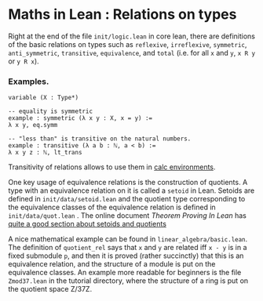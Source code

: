 # Maths in Lean : Relations on types

Right at the end of the file `init/logic.lean` in core lean, there are
definitions of the basic relations on types such as `reflexive`,
`irreflexive`, `symmetric`, `anti_symmetric`, `transitive`,
`equivalence`, and `total` (i.e. for all `x` and `y`,
`x R y` or `y R x`).

### Examples.

```lean
variable (X : Type*)

-- equality is symmetric
example : symmetric (λ x y : X, x = y) := 
λ x y, eq.symm

-- "less than" is transitive on the natural numbers.
example : transitive (λ a b : ℕ, a < b) := 
λ x y z : ℕ, lt_trans
```

Transitivity of relations allows to use them in [calc environments](../extras/calc.md).

One key usage of equivalence relations is the construction of quotients.
A type with an equivalence relation on it is called a `setoid` in Lean.
Setoids are defined in `init/data/setoid.lean` and the quotient type
corresponding to the equivalence classes of the equivalence relation is
defined in `init/data/quot.lean` . The online document 
*Theorem Proving In Lean* has 
[quite a good section about setoids and quotients](https://leanprover.github.io/theorem_proving_in_lean/axioms_and_computation.html#quotients)

A nice mathematical example can be found in `linear_algebra/basic.lean`. The definition of `quotient_rel` says that `x` and `y` are related iff `x - y` is in a fixed submodule `p`, and then it is proved (rather succinctly) that this is an equivalence relation, and the structure of a module is put on the equivalence classes. An example more readable for beginners is the file `Zmod37.lean` in the tutorial directory, where the structure of a ring is put on the quotient space Z/37Z.
